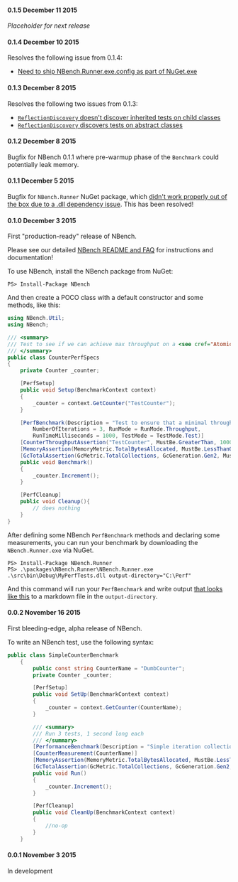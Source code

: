 #### 0.1.5 December 11 2015
*Placeholder for next release*

#### 0.1.4 December 10 2015
Resolves the following issue from 0.1.4:
* [Need to ship NBench.Runner.exe.config as part of NuGet.exe](https://github.com/petabridge/NBench/issues/54)

#### 0.1.3 December 8 2015
Resolves the following two issues from 0.1.3:

* [`ReflectionDiscovery` doesn't discover inherited tests on child classes](https://github.com/petabridge/NBench/issues/49)
* [`ReflectionDiscovery` discovers tests on abstract classes](https://github.com/petabridge/NBench/issues/48)

#### 0.1.2 December 8 2015
Bugfix for NBench 0.1.1 where pre-warmup phase of the `Benchmark` could potentially leak memory.

#### 0.1.1 December 5 2015
Bugfix for `NBench.Runner` NuGet package, which [didn't work properly out of the box due to a .dll dependency issue](https://github.com/petabridge/NBench/issues/41). This has been resolved!

#### 0.1.0 December 3 2015
First "production-ready" release of NBench.

Please see our detailed [NBench README and FAQ](https://github.com/petabridge/nbench) for instructions and documentation!

To use NBench, install the NBench package from NuGet:

```
PS> Install-Package NBench
```

And then create a POCO class with a default constructor and some methods, like this:

```csharp
using NBench.Util;
using NBench;

/// <summary>
/// Test to see if we can achieve max throughput on a <see cref="AtomicCounter"/>
/// </summary>
public class CounterPerfSpecs
{
    private Counter _counter;

    [PerfSetup]
    public void Setup(BenchmarkContext context)
    {
        _counter = context.GetCounter("TestCounter");
    }

    [PerfBenchmark(Description = "Test to ensure that a minimal throughput test can be rapidly executed.", 
        NumberOfIterations = 3, RunMode = RunMode.Throughput, 
        RunTimeMilliseconds = 1000, TestMode = TestMode.Test)]
    [CounterThroughputAssertion("TestCounter", MustBe.GreaterThan, 10000000.0d)]
    [MemoryAssertion(MemoryMetric.TotalBytesAllocated, MustBe.LessThanOrEqualTo, ByteConstants.ThirtyTwoKb)]
    [GcTotalAssertion(GcMetric.TotalCollections, GcGeneration.Gen2, MustBe.ExactlyEqualTo, 0.0d)]
    public void Benchmark()
    {
        _counter.Increment();
    }

    [PerfCleanup]
    public void Cleanup(){
        // does nothing
    }
}
```

After defining some NBench `PerfBenchmark` methods and declaring some measurements, you can run your benchmark by downloading the `NBench.Runner.exe` via NuGet.

```
PS> Install-Package NBench.Runner
PS> .\packages\NBench.Runner\NBench.Runner.exe .\src\bin\Debug\MyPerfTests.dll output-directory="C:\Perf"
```

And this command will run your `PerfBenchmark` and write output [that looks like this](https://gist.github.com/Aaronontheweb/8e0bfa2cccc63f5bd8bf) to a markdown file in the `output-directory`.

#### 0.0.2 November 16 2015
First bleeding-edge, alpha release of NBench.

To write an NBench test, use the following syntax:

```csharp
public class SimpleCounterBenchmark
    {
        public const string CounterName = "DumbCounter";
        private Counter _counter;

        [PerfSetup]
        public void SetUp(BenchmarkContext context)
        {
            _counter = context.GetCounter(CounterName);
        }

        /// <summary>
        /// Run 3 tests, 1 second long each
        /// </summary>
        [PerformanceBenchmark(Description = "Simple iteration collection test", RunMode = RunType.Iterations, TestMode = TestType.Test, RunTimeMilliseconds = 1000, NumberOfIterations = 30)]
        [CounterMeasurement(CounterName)]
        [MemoryAssertion(MemoryMetric.TotalBytesAllocated, MustBe.LessThan, ByteConstants.EightKb)]
        [GcTotalAssertion(GcMetric.TotalCollections, GcGeneration.Gen2, MustBe.ExactlyEqualTo, 0d)]
        public void Run()
        {
            _counter.Increment();
        }

        [PerfCleanup]
        public void CleanUp(BenchmarkContext context)
        {
            //no-op
        }
    }
```
#### 0.0.1 November 3 2015
In development